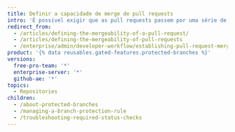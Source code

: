 ```yaml
---
title: Definir a capacidade de merge de pull requests
intro: 'É possível exigir que as pull requests passem por uma série de verificações antes do merge. Por exemplo, você pode bloquear pull requests que não são aprovadas nas verificações de status ou exigir que essas pull requests tenham um número específico de revisões de aprovação antes de passarem por merge.'
redirect_from:
  - /articles/defining-the-mergeability-of-a-pull-request/
  - /articles/defining-the-mergeability-of-pull-requests
  - /enterprise/admin/developer-workflow/establishing-pull-request-merge-conditions
product: '{% data reusables.gated-features.protected-branches %}'
versions:
  free-pro-team: '*'
  enterprise-server: '*'
  github-ae: '*'
topics:
  - Repositories
children:
  - /about-protected-branches
  - /managing-a-branch-protection-rule
  - /troubleshooting-required-status-checks
---
```


